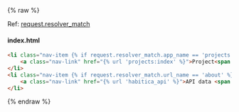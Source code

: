 ---
---

{% raw %}

Ref: [request.resolver_match](https://docs.djangoproject.com/en/2.0/ref/urlresolvers/#django.urls.ResolverMatch)

#### index.html

```html
<li class="nav-item {% if request.resolver_match.app_name == 'projects' %}active{% endif %}">
    <a class="nav-link" href="{% url 'projects:index' %}">Project<span class="sr-only">(current)</span></a>
</li>
<li class="nav-item {% if request.resolver_match.url_name == 'about' %}active{% endif %}">
    <a class="nav-link" href="{% url 'habitica_api' %}">API data <span class="sr-only">(current)</span></a>
</li>
```

{% endraw %}

